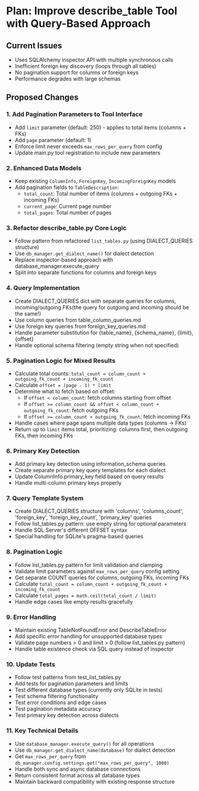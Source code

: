 # Plan: Improve describe_table Tool with Query-Based Approach

## Current Issues
- Uses SQLAlchemy inspector API with multiple synchronous calls
- Inefficient foreign key discovery (loops through all tables)
- No pagination support for columns or foreign keys
- Performance degrades with large schemas

## Proposed Changes

### 1. Add Pagination Parameters to Tool Interface
- Add `limit` parameter (default: 250) - applies to total items (columns + FKs)
- Add `page` parameter (default: 1)
- Enforce limit never exceeds `max_rows_per_query` from config
- Update main.py tool registration to include new parameters

### 2. Enhanced Data Models
- Keep existing `ColumnInfo`, `ForeignKey`, `IncomingForeignKey` models
- Add pagination fields to `TableDescription`:
  - `total_count`: Total number of items (columns + outgoing FKs + incoming FKs)
  - `current_page`: Current page number
  - `total_pages`: Total number of pages

### 3. Refactor describe_table.py Core Logic
- Follow pattern from refactored `list_tables.py` (using DIALECT_QUERIES structure)
- Use `db_manager.get_dialect_name()` for dialect detection
- Replace inspector-based approach with database_manager.execute_query
- Split into separate functions for columns and foreign keys

### 4. Query Implementation
- Create DIALECT_QUERIES dict with separate queries for columns, incoming/outgoing FKs(the query for outgoing and incoming should be the same!)
- Use column queries from table_column_queries.md
- Use foreign key queries from foreign_key_queries.md
- Handle parameter substitution for {table_name}, {schema_name}, {limit}, {offset}
- Handle optional schema filtering (empty string when not specified)

### 5. Pagination Logic for Mixed Results
- Calculate total counts: `total_count = column_count + outgoing_fk_count + incoming_fk_count`
- Calculate `offset = (page - 1) * limit`
- Determine what to fetch based on offset:
  - If `offset < column_count`: fetch columns starting from offset
  - If `offset >= column_count && offset < column_count + outgoing_fk_count`: fetch outgoing FKs
  - If `offset >= column_count + outgoing_fk_count`: fetch incoming FKs
- Handle cases where page spans multiple data types (columns → FKs)
- Return up to `limit` items total, prioritizing: columns first, then outgoing FKs, then incoming FKs

### 6. Primary Key Detection
- Add primary key detection using information_schema queries
- Create separate primary key query templates for each dialect
- Update ColumnInfo.primary_key field based on query results
- Handle multi-column primary keys properly

### 7. Query Template System
- Create DIALECT_QUERIES structure with 'columns', 'columns_count', 'foreign_key', 'foreign_key_count', 'primary_key' queries
- Follow list_tables.py pattern: use empty string for optional parameters
- Handle SQL Server's different OFFSET syntax
- Special handling for SQLite's pragma-based queries

### 8. Pagination Logic
- Follow list_tables.py pattern for limit validation and clamping
- Validate limit parameters against `max_rows_per_query` config setting
- Get separate COUNT queries for columns, outgoing FKs, incoming FKs
- Calculate `total_count = column_count + outgoing_fk_count + incoming_fk_count`
- Calculate `total_pages = math.ceil(total_count / limit)`
- Handle edge cases like empty results gracefully

### 9. Error Handling
- Maintain existing TableNotFoundError and DescribeTableError
- Add specific error handling for unsupported database types
- Validate page numbers > 0 and limit > 0 (follow list_tables.py pattern)
- Handle table existence check via SQL query instead of inspector

### 10. Update Tests
- Follow test patterns from test_list_tables.py
- Add tests for pagination parameters and limits
- Test different database types (currently only SQLite in tests)
- Test schema filtering functionality
- Test error conditions and edge cases
- Test pagination metadata accuracy
- Test primary key detection across dialects

### 11. Key Technical Details
- Use `database_manager.execute_query()` for all operations
- Use `db_manager.get_dialect_name(database)` for dialect detection
- Get `max_rows_per_query` from `db_manager.config.settings.get("max_rows_per_query", 1000)`
- Handle both sync and async database connections
- Return consistent format across all database types
- Maintain backward compatibility with existing response structure

